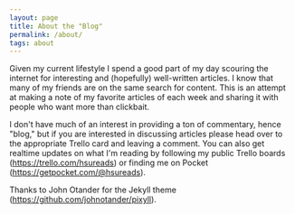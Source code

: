```yaml
---
layout: page
title: About the "Blog"
permalink: /about/
tags: about
---
```

Given my current lifestyle I spend a good part of my day scouring the internet for interesting and (hopefully) well-written articles. I know that many of my friends are on the same search for content. This is an attempt at making a note of my favorite articles of each week and sharing it with people who want more than clickbait.

I don't have much of an interest in providing a ton of commentary, hence "blog," but if you are interested in discussing articles please head over to the appropriate Trello card and leaving a comment. You can also get realtime updates on what I'm reading by following my public Trello boards (<a href="https://trello.com/hsureads">https://trello.com/hsureads</a>) or finding me on Pocket (<a href="https://getpocket.com/@hsureads">https://getpocket.com/@hsureads</a>).

Thanks to John Otander for the Jekyll theme (<a href="https://github.com/johnotander/pixyll">https://github.com/johnotander/pixyll</a>).
